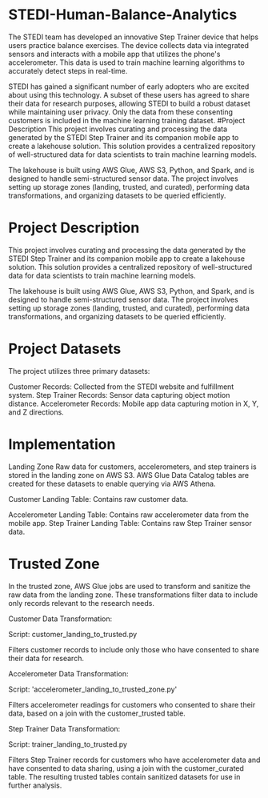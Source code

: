 # STEDI-Human-Balance-Analytics

The STEDI team has developed an innovative Step Trainer device that helps users practice balance exercises. The device collects data via integrated sensors and interacts with a mobile app that utilizes the phone's accelerometer. This data is used to train machine learning algorithms to accurately detect steps in real-time.

STEDI has gained a significant number of early adopters who are excited about using this technology. A subset of these users has agreed to share their data for research purposes, allowing STEDI to build a robust dataset while maintaining user privacy. Only the data from these consenting customers is included in the machine learning training dataset.
#Project Description
This project involves curating and processing the data generated by the STEDI Step Trainer and its companion mobile app to create a lakehouse solution. This solution provides a centralized repository of well-structured data for data scientists to train machine learning models.

The lakehouse is built using AWS Glue, AWS S3, Python, and Spark, and is designed to handle semi-structured sensor data. The project involves setting up storage zones (landing, trusted, and curated), performing data transformations, and organizing datasets to be queried efficiently.
# Project Description
This project involves curating and processing the data generated by the STEDI Step Trainer and its companion mobile app to create a lakehouse solution. This solution provides a centralized repository of well-structured data for data scientists to train machine learning models.

The lakehouse is built using AWS Glue, AWS S3, Python, and Spark, and is designed to handle semi-structured sensor data. The project involves setting up storage zones (landing, trusted, and curated), performing data transformations, and organizing datasets to be queried efficiently.

# Project Datasets
The project utilizes three primary datasets:

Customer Records: Collected from the STEDI website and fulfillment system.
Step Trainer Records: Sensor data capturing object motion distance.
Accelerometer Records: Mobile app data capturing motion in X, Y, and Z directions.

# Implementation
Landing Zone
Raw data for customers, accelerometers, and step trainers is stored in the landing zone on AWS S3. AWS Glue Data Catalog tables are created for these datasets to enable querying via AWS Athena.

Customer Landing Table: Contains raw customer data.

Accelerometer Landing Table: Contains raw accelerometer data from the mobile app.
Step Trainer Landing Table: Contains raw Step Trainer sensor data.

# Trusted Zone
In the trusted zone, AWS Glue jobs are used to transform and sanitize the raw data from the landing zone. These transformations filter data to include only records relevant to the research needs.

Customer Data Transformation:

Script: customer_landing_to_trusted.py

Filters customer records to include only those who have consented to share their data for research.

Accelerometer Data Transformation:

Script: 'accelerometer_landing_to_trusted_zone.py'

Filters accelerometer readings for customers who consented to share their data, based on a join with the customer_trusted table.

Step Trainer Data Transformation:


Script: trainer_landing_to_trusted.py

Filters Step Trainer records for customers who have accelerometer data and have consented to data sharing, using a join with the customer_curated table.
The resulting trusted tables contain sanitized datasets for use in further analysis.

